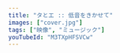 ```yaml
---
title: "タとエ :: 低音をきかせて"
images: ["cover.jpg"]
tags: ["映像", "ミュージック"]
youTubeId: "M3TXpHFSVCw"
---
```


